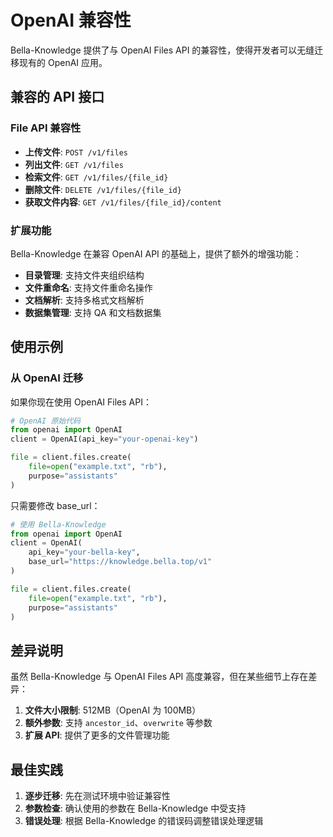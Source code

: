 # OpenAI 兼容性

Bella-Knowledge 提供了与 OpenAI Files API 的兼容性，使得开发者可以无缝迁移现有的 OpenAI 应用。

## 兼容的 API 接口

### File API 兼容性

- **上传文件**: `POST /v1/files`
- **列出文件**: `GET /v1/files`
- **检索文件**: `GET /v1/files/{file_id}`
- **删除文件**: `DELETE /v1/files/{file_id}`
- **获取文件内容**: `GET /v1/files/{file_id}/content`

### 扩展功能

Bella-Knowledge 在兼容 OpenAI API 的基础上，提供了额外的增强功能：

- **目录管理**: 支持文件夹组织结构
- **文件重命名**: 支持文件重命名操作
- **文档解析**: 支持多格式文档解析
- **数据集管理**: 支持 QA 和文档数据集

## 使用示例

### 从 OpenAI 迁移

如果你现在使用 OpenAI Files API：

```python
# OpenAI 原始代码
from openai import OpenAI
client = OpenAI(api_key="your-openai-key")

file = client.files.create(
    file=open("example.txt", "rb"),
    purpose="assistants"
)
```

只需要修改 base_url：

```python
# 使用 Bella-Knowledge
from openai import OpenAI
client = OpenAI(
    api_key="your-bella-key",
    base_url="https://knowledge.bella.top/v1"
)

file = client.files.create(
    file=open("example.txt", "rb"),
    purpose="assistants"
)
```

## 差异说明

虽然 Bella-Knowledge 与 OpenAI Files API 高度兼容，但在某些细节上存在差异：

1. **文件大小限制**: 512MB（OpenAI 为 100MB）
2. **额外参数**: 支持 `ancestor_id`、`overwrite` 等参数
3. **扩展 API**: 提供了更多的文件管理功能

## 最佳实践

1. **逐步迁移**: 先在测试环境中验证兼容性
2. **参数检查**: 确认使用的参数在 Bella-Knowledge 中受支持
3. **错误处理**: 根据 Bella-Knowledge 的错误码调整错误处理逻辑